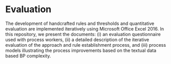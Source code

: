 # Evaluation
The development of handcrafted rules and thresholds and quantitative evaluation are implemented iteratively using Microsoft Office Excel 2016. In this repository, we present the documents: (i) an evaluation questionnaire used with process workers, (ii) a detailed description of the iterative evaluation of the approach and rule establishment process, and (iii) process models illustrating the process improvements based on the textual data based BP complexity.   
